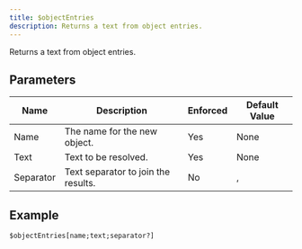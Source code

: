 ```yaml
---
title: $objectEntries
description: Returns a text from object entries.
---
```


Returns a text from object entries.
## Parameters
|   Name    |             Description             | Enforced | Default Value |
|-----------|-------------------------------------|----------|---------------|
| Name      | The name for the new object.        | Yes      | None          |
| Text      | Text to be resolved.                | Yes      | None          |
| Separator | Text separator to join the results. | No       | ,             |
## Example
```
$objectEntries[name;text;separator?]
```